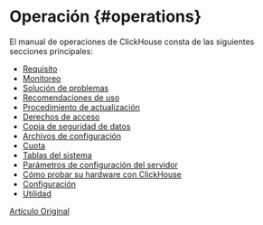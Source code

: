 # Operación {#operations}

El manual de operaciones de ClickHouse consta de las siguientes secciones principales:

-   [Requisito](requirements.md)
-   [Monitoreo](monitoring.md)
-   [Solución de problemas](troubleshooting.md)
-   [Recomendaciones de uso](tips.md)
-   [Procedimiento de actualización](update.md)
-   [Derechos de acceso](access_rights.md)
-   [Copia de seguridad de datos](backup.md)
-   [Archivos de configuración](configuration_files.md)
-   [Cuota](quotas.md)
-   [Tablas del sistema](system_tables.md)
-   [Parámetros de configuración del servidor](server_settings/index.md)
-   [Cómo probar su hardware con ClickHouse](performance_test.md)
-   [Configuración](settings/index.md)
-   [Utilidad](utils/index.md)

[Artículo Original](https://clickhouse.tech/docs/es/operations/) <!--hide-->
